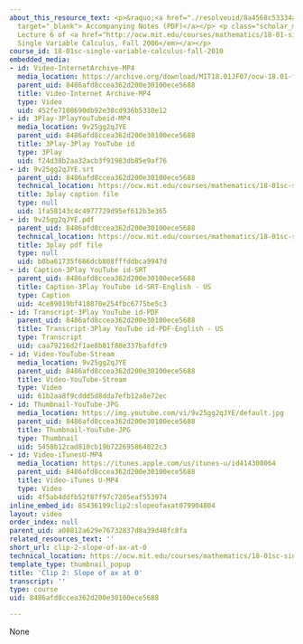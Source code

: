 ```yaml
---
about_this_resource_text: <p>&raquo;<a href="./resolveuid/8a4568c53334a525e3607584816aa460"
  target="_blank"> Accompanying Notes (PDF)</a></p> <p class="scholar_medsm">From
  Lecture 6 of <a href="http://ocw.mit.edu/courses/mathematics/18-01-single-variable-calculus-fall-2006/video-lectures/"><em>18.01
  Single Variable Calculus, Fall 2006</em></a></p>
course_id: 18-01sc-single-variable-calculus-fall-2010
embedded_media:
- id: Video-InternetArchive-MP4
  media_location: https://archive.org/download/MIT18.01JF07/ocw-18.01-f07-lec06_300k.mp4
  parent_uid: 8486afd8ccea362d200e30100ece5688
  title: Video-Internet Archive-MP4
  type: Video
  uid: 452fe7108690db92e38cd936b5310e12
- id: 3Play-3PlayYouTubeid-MP4
  media_location: 9v25gg2qJYE
  parent_uid: 8486afd8ccea362d200e30100ece5688
  title: 3Play-3Play YouTube id
  type: 3Play
  uid: f24d38b2aa32acb3f91983db85e9af76
- id: 9v25gg2qJYE.srt
  parent_uid: 8486afd8ccea362d200e30100ece5688
  technical_location: https://ocw.mit.edu/courses/mathematics/18-01sc-single-variable-calculus-fall-2010/1.-differentiation/part-b-implicit-differentiation-and-inverse-functions/session-16-the-derivative-of-a-x/clip-2-slope-of-ax-at-0/9v25gg2qJYE.srt
  title: 3play caption file
  type: null
  uid: 1fa58143c4c4977729d95ef612b3e365
- id: 9v25gg2qJYE.pdf
  parent_uid: 8486afd8ccea362d200e30100ece5688
  technical_location: https://ocw.mit.edu/courses/mathematics/18-01sc-single-variable-calculus-fall-2010/1.-differentiation/part-b-implicit-differentiation-and-inverse-functions/session-16-the-derivative-of-a-x/clip-2-slope-of-ax-at-0/9v25gg2qJYE.pdf
  title: 3play pdf file
  type: null
  uid: b0ba61735f666dcb808fffddbca9947d
- id: Caption-3Play YouTube id-SRT
  parent_uid: 8486afd8ccea362d200e30100ece5688
  title: Caption-3Play YouTube id-SRT-English - US
  type: Caption
  uid: 4ce89019bf410870e254fbc6775be5c3
- id: Transcript-3Play YouTube id-PDF
  parent_uid: 8486afd8ccea362d200e30100ece5688
  title: Transcript-3Play YouTube id-PDF-English - US
  type: Transcript
  uid: caa79216d2f1ae8b81f80e337bafdfc9
- id: Video-YouTube-Stream
  media_location: 9v25gg2qJYE
  parent_uid: 8486afd8ccea362d200e30100ece5688
  title: Video-YouTube-Stream
  type: Video
  uid: 61b2aa8f9cddd5d8dda7efb12a8e72ec
- id: Thumbnail-YouTube-JPG
  media_location: https://img.youtube.com/vi/9v25gg2qJYE/default.jpg
  parent_uid: 8486afd8ccea362d200e30100ece5688
  title: Thumbnail-YouTube-JPG
  type: Thumbnail
  uid: 5458b12cad810cb19b722695864022c3
- id: Video-iTunesU-MP4
  media_location: https://itunes.apple.com/us/itunes-u/id414308064
  parent_uid: 8486afd8ccea362d200e30100ece5688
  title: Video-iTunes U-MP4
  type: Video
  uid: 4f5ab4ddfb52f87f97c7205eaf553974
inline_embed_id: 85436199clip2:slopeofaxat079904804
layout: video
order_index: null
parent_uid: a08812a629e76732837d8a39d48fc8fa
related_resources_text: ''
short_url: clip-2-slope-of-ax-at-0
technical_location: https://ocw.mit.edu/courses/mathematics/18-01sc-single-variable-calculus-fall-2010/1.-differentiation/part-b-implicit-differentiation-and-inverse-functions/session-16-the-derivative-of-a-x/clip-2-slope-of-ax-at-0
template_type: thumbnail_popup
title: 'Clip 2: Slope of ax at 0'
transcript: ''
type: course
uid: 8486afd8ccea362d200e30100ece5688

---
```

None